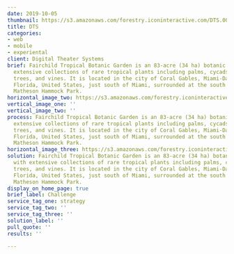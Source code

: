 ```yaml
---
date: 2019-10-05
thumbnail: https://s3.amazonaws.com/forestry.iconinteractive.com/DTS.003.jpeg
title: DTS
categories:
- web
- mobile
- experiental
client: Digital Theater Systems
brief: Fairchild Tropical Botanic Garden is an 83-acre (34 ha) botanic garden, with
  extensive collections of rare tropical plants including palms, cycads, flowering
  trees, and vines. It is located in the city of Coral Gables, Miami-Dade County,
  Florida, United States, just south of Miami, surrounded at the south and west by
  Matheson Hammock Park.
horizontal_image_two: https://s3.amazonaws.com/forestry.iconinteractive.com/DTS.004.jpeg
vertical_image_one: ''
vertical_image_two: ''
process: Fairchild Tropical Botanic Garden is an 83-acre (34 ha) botanic garden, with
  extensive collections of rare tropical plants including palms, cycads, flowering
  trees, and vines. It is located in the city of Coral Gables, Miami-Dade County,
  Florida, United States, just south of Miami, surrounded at the south and west by
  Matheson Hammock Park.
horizontal_image_three: https://s3.amazonaws.com/forestry.iconinteractive.com/DTS.005.jpeg
solution: Fairchild Tropical Botanic Garden is an 83-acre (34 ha) botanic garden,
  with extensive collections of rare tropical plants including palms, cycads, flowering
  trees, and vines. It is located in the city of Coral Gables, Miami-Dade County,
  Florida, United States, just south of Miami, surrounded at the south and west by
  Matheson Hammock Park.
display_on_home_page: true
brief_label: Challenge
service_tag_one: strategy
service_tag_two: ''
service_tag_three: ''
solution_label: ''
pull_quote: ''
results: ''

---
```

